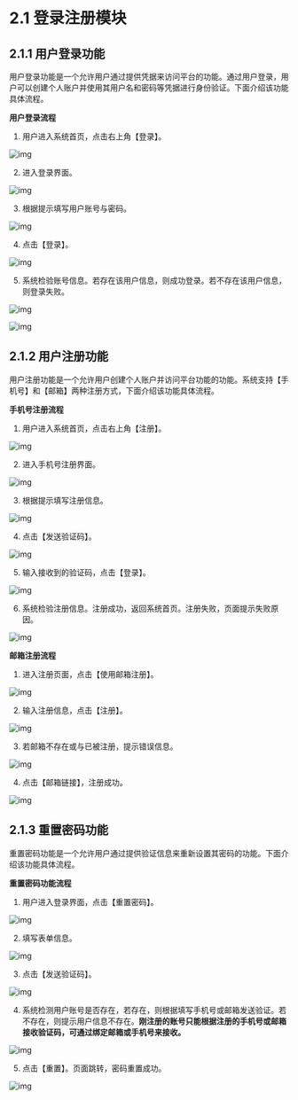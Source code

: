 
# **2.1 登录注册模块**

## **2.1.1** 用户登录功能

用户登录功能是一个允许用户通过提供凭据来访问平台的功能。通过用户登录，用户可以创建个人账户并使用其用户名和密码等凭据进行身份验证。下面介绍该功能具体流程。

 

**用户登录流程**

1. 用户进入系统首页，点击右上角【登录】。

![img](../public/asstes/wps1.jpg) 

2. 进入登录界面。

![img](../public/asstes/wps2.jpg) 

3. 根据提示填写用户账号与密码。

![img](../public/asstes/wps3.jpg) 

4. 点击【登录】。

![img](../public/asstes/wps4.jpg) 

5. 系统检验账号信息。若存在该用户信息，则成功登录。若不存在该用户信息，则登录失败。

![img](../public/asstes/wps5.jpg)

![img](../public/asstes/wps6.jpg) 

 

## 2.1.2 用户注册功能

用户注册功能是一个允许用户创建个人账户并访问平台功能的功能。系统支持【手机号】和【邮箱】两种注册方式，下面介绍该功能具体流程。

 

**手机号注册流程**

1. 用户进入系统首页，点击右上角【注册】。

![img](../public/asstes/wps7.jpg) 

2. 进入手机号注册界面。

![img](../public/asstes/wps8.jpg) 

3. 根据提示填写注册信息。

![img](../public/asstes/wps9.jpg) 

4. 点击【发送验证码】。

![img](../public/asstes/wps10.jpg) 

5. 输入接收到的验证码，点击【登录】。

![img](../public/asstes/wps11.jpg) 

6. 系统检验注册信息。注册成功，返回系统首页。注册失败，页面提示失败原因。

![img](../public/asstes/wps12.jpg) 

 

**邮箱注册流程**

1. 进入注册页面，点击【使用邮箱注册】。

![img](../public/asstes/wps13.jpg) 

2. 输入注册信息，点击【注册】。

![img](../public/asstes/wps14.jpg) 

3. 若邮箱不存在或与已被注册，提示错误信息。

![img](../public/asstes/wps15.jpg) 

4. 点击【邮箱链接】，注册成功。

![img](../public/asstes/wps16.jpg) 

## **2.1.3** **重置密码功能**

重置密码功能是一个允许用户通过提供验证信息来重新设置其密码的功能。下面介绍该功能具体流程。

 

**重置密码功能流程**

1. 用户进入登录界面，点击【重置密码】。

![img](../public/asstes/wps17.jpg) 

2. 填写表单信息。

![img](../public/asstes/wps18.jpg) 

3. 点击【发送验证码】。

![img](../public/asstes/wps19.jpg) 

4. 系统检测用户账号是否存在，若存在，则根据填写手机号或邮箱发送验证。若不存在，则提示用户信息不存在。**刚注册的账号只能根据注册的手机号或邮箱接收验证码，可通过绑定邮箱或手机号来接收。**

![img](../public/asstes/wps20.jpg) 

5. 点击【重置】。页面跳转，密码重置成功。

![img](../public/asstes/wps21.jpg) 
